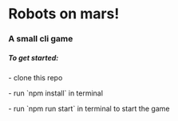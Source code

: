 <h1>Robots on mars!</h1>
<h3>A small cli game</h3>

<h5>To get started:</h5>
<p>- clone this repo</p>
<p>- run `npm install` in terminal</p>
<p>- run `npm run start` in terminal to start the game</p>
